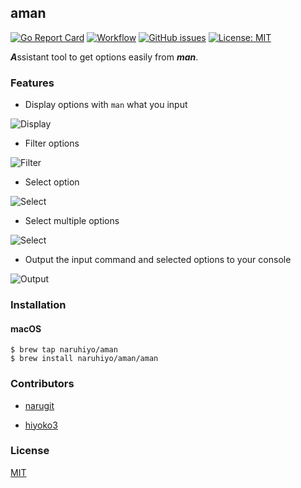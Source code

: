 ## aman

[![Go Report Card](https://goreportcard.com/badge/github.com/naruhiyo/aman)](https://goreportcard.com/report/github.com/naruhiyo/aman)
[![Workflow](https://github.com/naruhiyo/aman/workflows/reviewdog/badge.svg)](https://github.com/naruhiyo/aman/actions?query=workflow%3Areviewdog)
[![GitHub issues](https://img.shields.io/github/issues/naruhiyo/aman.svg)](https://github.com/naruhiyo/aman/issues)
[![License: MIT](https://img.shields.io/badge/license-MIT-teal.svg)](https://github.com/naruhiyo/aman/blob/master/LICENSE)

***A***ssistant tool to get options easily from ***man***.

### Features

- Display options with `man` what you input

![Display](https://user-images.githubusercontent.com/16721102/101240749-91455800-3734-11eb-9427-7ee94ef20606.gif)

- Filter options

![Filter](https://user-images.githubusercontent.com/16721102/101240747-90142b00-3734-11eb-9879-bd7fdc993b6a.gif)

- Select option

![Select](https://user-images.githubusercontent.com/16721102/101240742-88ed1d00-3734-11eb-9ff9-36943ef9419d.gif)

- Select multiple options

![Select](https://user-images.githubusercontent.com/28133383/102232345-56ac9e00-3f32-11eb-8260-15b99545f1b6.gif)

- Output the input command and selected options to your console

![Output](https://user-images.githubusercontent.com/16721102/101240745-8db1d100-3734-11eb-89f3-915a7f8a4a5b.gif)

### Installation

#### macOS
```console
$ brew tap naruhiyo/aman
$ brew install naruhiyo/aman/aman
```

### Contributors

- [narugit](https://github.com/narugit)

- [hiyoko3](https://github.com/hiyoko3)

### License

[MIT](https://github.com/naruhiyo/aman/blob/master/LICENSE)
